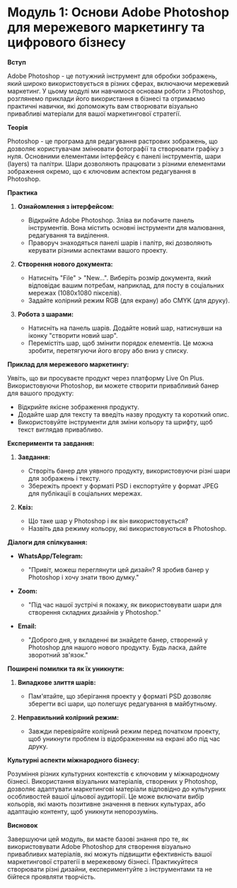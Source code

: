 # **Модуль 1: Основи Adobe Photoshop для мережевого маркетингу та цифрового бізнесу**

**Вступ**

Adobe Photoshop - це потужний інструмент для обробки зображень, який широко використовується в різних сферах, включаючи мережевий маркетинг. У цьому модулі ми навчимося основам роботи з Photoshop, розглянемо приклади його використання в бізнесі та отримаємо практичні навички, які допоможуть вам створювати візуально привабливі матеріали для вашої маркетингової стратегії.

**Теорія**

Photoshop - це програма для редагування растрових зображень, що дозволяє користувачам змінювати фотографії та створювати графіку з нуля. Основними елементами інтерфейсу є панелі інструментів, шари (layers) та палітри. Шари дозволяють працювати з різними елементами зображення окремо, що є ключовим аспектом редагування в Photoshop.

**Практика**

1. **Ознайомлення з інтерфейсом:**
   - Відкрийте Adobe Photoshop. Зліва ви побачите панель інструментів. Вона містить основні інструменти для малювання, редагування та виділення.
   - Праворуч знаходяться панелі шарів і палітр, які дозволяють керувати різними аспектами вашого проекту.

2. **Створення нового документа:**
   - Натисніть "File" > "New...". Виберіть розмір документа, який відповідає вашим потребам, наприклад, для посту в соціальних мережах (1080x1080 пікселів).
   - Задайте колірний режим RGB (для екрану) або CMYK (для друку).

3. **Робота з шарами:**
   - Натисніть на панель шарів. Додайте новий шар, натиснувши на іконку "створити новий шар".
   - Перемістіть шар, щоб змінити порядок елементів. Це можна зробити, перетягуючи його вгору або вниз у списку.

**Приклад для мережевого маркетингу:**

Уявіть, що ви просуваєте продукт через платформу Live On Plus. Використовуючи Photoshop, ви можете створити привабливий банер для вашого продукту:
- Відкрийте якісне зображення продукту.
- Додайте шар для тексту та введіть назву продукту та короткий опис.
- Використовуйте інструменти для зміни кольору та шрифту, щоб текст виглядав привабливо.

**Експерименти та завдання:**

1. **Завдання:**
   - Створіть банер для уявного продукту, використовуючи різні шари для зображень і тексту.
   - Збережіть проект у форматі PSD і експортуйте у формат JPEG для публікації в соціальних мережах.

2. **Квіз:**
   - Що таке шар у Photoshop і як він використовується?
   - Назвіть два режиму кольору, які використовуються в Photoshop.

**Діалоги для спілкування:**

- **WhatsApp/Telegram:**
  - "Привіт, можеш переглянути цей дизайн? Я зробив банер у Photoshop і хочу знати твою думку."
  
- **Zoom:**
  - "Під час нашої зустрічі я покажу, як використовувати шари для створення складних дизайнів у Photoshop."

- **Email:**
  - "Доброго дня, у вкладенні ви знайдете банер, створений у Photoshop для нашого нового продукту. Будь ласка, дайте зворотний зв'язок."

**Поширені помилки та як їх уникнути:**

1. **Випадкове злиття шарів:**
   - Пам'ятайте, що зберігання проекту у форматі PSD дозволяє зберегти всі шари, що полегшує редагування в майбутньому.

2. **Неправильний колірний режим:**
   - Завжди перевіряйте колірний режим перед початком проекту, щоб уникнути проблем із відображенням на екрані або під час друку.

**Культурні аспекти міжнародного бізнесу:**

Розуміння різних культурних контекстів є ключовим у міжнародному бізнесі. Використання візуальних матеріалів, створених у Photoshop, дозволяє адаптувати маркетингові матеріали відповідно до культурних особливостей вашої цільової аудиторії. Це може включати вибір кольорів, які мають позитивне значення в певних культурах, або адаптацію контенту, щоб уникнути непорозумінь.

**Висновок**

Завершуючи цей модуль, ви маєте базові знання про те, як використовувати Adobe Photoshop для створення візуально привабливих матеріалів, які можуть підвищити ефективність вашої маркетингової стратегії в мережевому бізнесі. Практикуйтеся створювати різні дизайни, експериментуйте з інструментами та не бійтеся проявляти творчість.